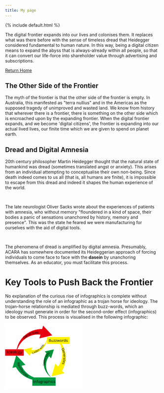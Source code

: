 ```yaml
---
title: My page
---
```



<html>
    <head>
        {% include default.html %}
      </head>
<body>
      <!-- Main hero unit for a primary marketing message or call to action -->
<div class="hero-unit">
 <p>The digital frontier expands into our lives and colonises them. It replaces what was there before with the sense of timeless dread that Heidegger considered fundamental to human nature. In this way, being a digital citizen means to expand the abyss that is always-already within all people, so that it can convert our life-force into shareholder value through advertising and subscriptions.</p>
  <p><a href="/index" class="btn btn-primary btn-large">Return Home</a></p>
</div>

<div class="row">
        <div class="span5">
          <h2>The Other Side of the Frontier</h2>
          <p>The myth of the frontier is that the other side of the frontier is empty. In Australia, this manifested as "terra nullius" and in the Americas as the supposed tragedy of unimproved and wasted land. We know from history that wherever there is a frontier, there is something on the other side which is encroached upon by the expanding frontier. When the digital frontier expands, and we become 'digital citizens', the frontier is expanding into our actual lived lives, our finite time which we are given to spend on planet earth.</p>
        </div>
        <div class="span5">
          <h2>Dread and Digital Amnesia</h2>
          <p>20th century philosopher Martin Heidegger thought that the natural state of humankind was dread (sometimes translated angst or anxiety). This arises from an individual attempting to conceptualise their own non-being. Since death indeed comes to us all (that is, all humans are finite), it is impossible to escape from this dread and indeed it shapes the human experience of the world.</p>
          <br>
          <p>The late neurologist Oliver Sacks wrote about the experiences of patients with amnesia, who without memory "floundered in a kind of space, their bodies a panic of sensations unanchored by history, memory and presence". This was the state he feared we were manufacturing for ourselves with the aid of digital tools.</p>
          <br>
          <p>The phenomena of dread is amplified by digital amnesia. Presumably, ACARA has somewhere documented its Heideggerian approach of forcing individuals to come face to face with the <strong>dasein</strong> by unanchoring themselves. As an educator, you must facilitate this process.</p>
       </div>
</div>
<h1>Key Tools to Push Back the Frontier</h1>
<p> No explanation of the curious rise of infographics is complete without understanding the role of an infographic as a trojan horse for ideology. The trojan-horse relationship is mediated through buzz-words, which an ideology must generate in order for the second-order effect (infographics) to be observed. This process is visualised in the following infographic: </p>
 <img src="infographic.png"
      alt="Ideology acting through infographics"
      style="width: 50%; height: auto;"
  > 

</body>
</html>


